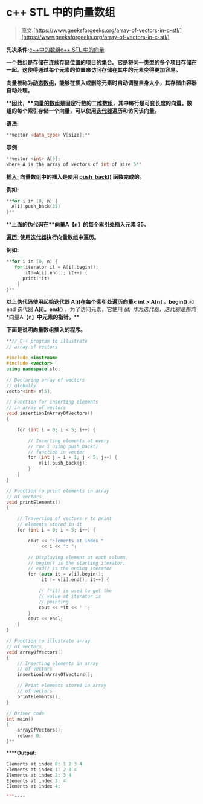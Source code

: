 # c++ STL 中的向量数组

> 原文:[https://www.geeksforgeeks.org/array-of-vectors-in-c-stl/](https://www.geeksforgeeks.org/array-of-vectors-in-c-stl/)

**先决条件:**[c++中的数组](https://www.geeksforgeeks.org/arrays-in-c-cpp/)[c++ STL 中的向量](https://www.geeksforgeeks.org/vector-in-cpp-stl/)

一个[](https://www.geeksforgeeks.org/arrays-in-c-cpp/)**数组是存储在连续存储位置的项目的集合。它是将同一类型的多个项目存储在一起。这使得通过每个元素的位置来访问存储在其中的元素变得更加容易。**

**[](https://www.geeksforgeeks.org/vector-in-cpp-stl/)**向量被称为[动态数组](https://www.geeksforgeeks.org/how-do-dynamic-arrays-work/)，能够在插入或删除元素时自动调整自身大小，其存储由容器自动处理。****

****因此，**[](https://www.geeksforgeeks.org/introduction-to-arrays/)[向量的数组](https://www.geeksforgeeks.org/vector-in-cpp-stl/)**是固定行数的二维数组，其中每行是可变长度的向量。数组的每个索引存储一个向量，可以使用[迭代器](https://www.geeksforgeeks.org/iterators-c-stl/)遍历和访问该向量。****

******语法:******

```cpp
**vector <data_type> V[size];** 
```

******示例:******

```cpp
**vector <int> A[5];
where A is the array of vectors of int of size 5** 
```

****<u>**插入:**</u> 向量数组中的插入是使用 **[push_back()](https://www.geeksforgeeks.org/vectorpush_back-vectorpop_back-c-stl/)** 函数完成的。****

******例如:******

```cpp
**for i in [0, n) {
  A[i].push_back(35)
}** 
```

****上面的伪代码在**向量<int>A【n】**的每个索引处插入元素 35。****

****<u>**遍历:**</u> 使用[迭代器](https://www.geeksforgeeks.org/iterators-c-stl/)执行向量数组中遍历。****

******例如:******

```cpp
**for i in [0, n) {
   for(iterator it = A[i].begin(); 
       it!=A[i].end(); it++) {
      print(*it)
    }
}** 
```

****以上伪代码使用起始迭代器 **A[i]在每个索引处遍历**向量< int > A[n]** 。begin()** 和 end 迭代器 **A[i]。end()** 。为了访问元素，它使用 **(*it)** 作为迭代器，迭代器是指向**向量<int>A【n】**中元素的指针。****

****下面是说明向量数组插入的程序。****

```cpp
**// C++ program to illustrate
// array of vectors

#include <iostream>
#include <vector>
using namespace std;

// Declaring array of vectors
// globally
vector<int> v[5];

// Function for inserting elements
// in array of vectors
void insertionInArrayOfVectors()
{

    for (int i = 0; i < 5; i++) {

        // Inserting elements at every
        // row i using push_back()
        // function in vector
        for (int j = i + 1; j < 5; j++) {
            v[i].push_back(j);
        }
    }
}

// Function to print elements in array
// of vectors
void printElements()
{

    // Traversing of vectors v to print
    // elements stored in it
    for (int i = 0; i < 5; i++) {

        cout << "Elements at index "
             << i << ": ";

        // Displaying element at each column,
        // begin() is the starting iterator,
        // end() is the ending iterator
        for (auto it = v[i].begin();
             it != v[i].end(); it++) {

            // (*it) is used to get the
            // value at iterator is
            // pointing
            cout << *it << ' ';
        }
        cout << endl;
    }
}

// Function to illustrate array
// of vectors
void arrayOfVectors()
{
    // Inserting elements in array
    // of vectors
    insertionInArrayOfVectors();

    // Print elements stored in array
    // of vectors
    printElements();
}

// Driver code
int main()
{
    arrayOfVectors();
    return 0;
}**
```

******Output:**

```cpp
Elements at index 0: 1 2 3 4 
Elements at index 1: 2 3 4 
Elements at index 2: 3 4 
Elements at index 3: 4 
Elements at index 4:

```****